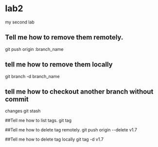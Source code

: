 # lab2
my second lab

## Tell me how to remove them remotely.
git push origin :branch_name

## tell me how to remove them locally
git branch -d branch_name

## tell me how to checkout another branch without commit
changes
git stash

##Tell me how to list tags.
git tag

##Tell me how to delete tag remotely.
git push origin --delete v1.7

##Tell me how to delete tag locally
git tag -d v1.7

